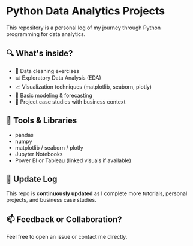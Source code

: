 # Python Data Analytics Projects

This repository is a personal log of my journey through Python programming for data analytics.

## 🔍 What's inside?

- 🧹 Data cleaning exercises
- 📊 Exploratory Data Analysis (EDA)
- 📈 Visualization techniques (matplotlib, seaborn, plotly)
- 🧠 Basic modeling & forecasting
- 📁 Project case studies with business context

## 🔧 Tools & Libraries

- pandas
- numpy
- matplotlib / seaborn / plotly
- Jupyter Notebooks
- Power BI or Tableau (linked visuals if available)

## 📌 Update Log

This repo is **continuously updated** as I complete more tutorials, personal projects, and business case studies.

## 📫 Feedback or Collaboration?

Feel free to open an issue or contact me directly.
